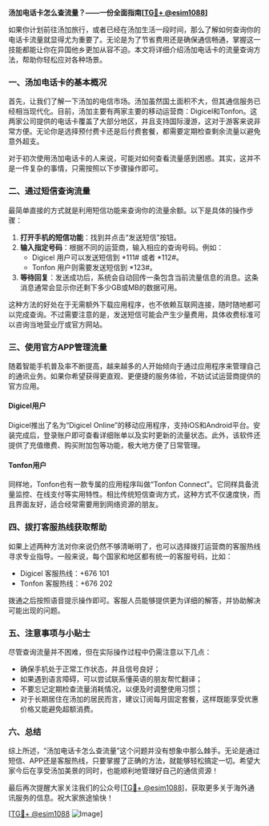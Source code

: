**汤加电话卡怎么查流量？——一份全面指南[[TG💪+ @esim1088](https://t.me/s/esim1088)]**

如果你计划前往汤加旅行，或者已经在汤加生活一段时间，那么了解如何查询你的电话卡流量就显得尤为重要了。无论是为了节省费用还是确保通信畅通，掌握这一技能都能让你在异国他乡更加从容不迫。本文将详细介绍汤加电话卡的流量查询方法，帮助你轻松应对各种场景。

### 一、汤加电话卡的基本概况

首先，让我们了解一下汤加的电信市场。汤加虽然国土面积不大，但其通信服务已经相当现代化。目前，汤加主要有两家主要的移动运营商：Digicel和Tonfon。这两家公司提供的电话卡覆盖了大部分地区，并且支持国际漫游，这对于游客来说非常方便。无论你是选择预付费卡还是后付费套餐，都需要定期检查剩余流量以避免意外超支。

对于初次使用汤加电话卡的人来说，可能对如何查看流量感到困惑。其实，这并不是一件复杂的事情，只需按照以下步骤操作即可。

### 二、通过短信查询流量

最简单直接的方式就是利用短信功能来查询你的流量余额。以下是具体的操作步骤：

1. **打开手机的短信功能**：找到并点击“发送短信”按钮。
2. **输入指定号码**：根据不同的运营商，输入相应的查询号码。例如：
   - Digicel 用户可以发送短信到 *111# 或者 *112#。
   - Tonfon 用户则需要发送短信到 *123#。
3. **等待回复**：发送成功后，系统会自动回传一条包含当前流量信息的消息。这条消息通常会显示你还剩下多少GB或MB的数据可用。

这种方法的好处在于无需额外下载应用程序，也不依赖互联网连接，随时随地都可以完成查询。不过需要注意的是，发送短信可能会产生少量费用，具体收费标准可以咨询当地营业厅或官方网站。

### 三、使用官方APP管理流量

随着智能手机普及率不断提高，越来越多的人开始倾向于通过应用程序来管理自己的通讯业务。如果你希望获得更直观、更便捷的服务体验，不妨试试运营商提供的官方应用。

#### Digicel用户
Digicel推出了名为“Digicel Online”的移动应用程序，支持iOS和Android平台。安装完成后，登录账户即可查看详细账单以及实时更新的流量状态。此外，该软件还提供了充值缴费、购买附加包等功能，极大地方便了日常管理。

#### Tonfon用户
同样地，Tonfon也有一款专属的应用程序叫做“Tonfon Connect”。它同样具备流量监控、在线支付等实用特性。相比传统短信查询方式，这种方式不仅速度快，而且界面友好，适合经常需要用到网络资源的朋友。

### 四、拨打客服热线获取帮助

如果上述两种方法对你来说仍然不够清晰明了，也可以选择拨打运营商的客服热线寻求专业指导。一般来说，每个国家和地区都有统一的客服号码，比如：
- Digicel 客服热线：+676 101
- Tonfon 客服热线：+676 202

拨通之后按照语音提示操作即可。客服人员能够提供更为详细的解答，并协助解决可能出现的问题。

### 五、注意事项与小贴士

尽管查询流量并不困难，但在实际操作过程中仍需注意以下几点：
- 确保手机处于正常工作状态，并且信号良好；
- 如果遇到语言障碍，可以尝试联系懂英语的朋友帮忙翻译；
- 不要忘记定期检查流量消耗情况，以便及时调整使用习惯；
- 对于长期居住在汤加的居民而言，建议订阅每月固定套餐，这样既能享受优惠价格又能避免超额消费。

### 六、总结

综上所述，“汤加电话卡怎么查流量”这个问题并没有想象中那么棘手。无论是通过短信、APP还是客服热线，只要掌握了正确的方法，就能够轻松搞定一切。希望大家今后在享受汤加美景的同时，也能顺利地管理好自己的通信资源！

最后再次提醒大家关注我们的公众号[[TG💪+ @esim1088](https://t.me/s/esim1088)]，获取更多关于海外通讯服务的信息。祝大家旅途愉快！

[[TG💪+ @esim1088](https://t.me/s/esim1088) ![Image](https://i.postimg.cc/4NQfJmqS/Snipaste-2025-05-13-00-14-12.png)]